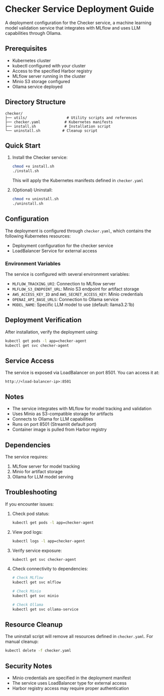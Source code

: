 # Checker Service Deployment Guide

A deployment configuration for the Checker service, a machine learning model validation service that integrates with MLflow and uses LLM capabilities through Ollama.

## Prerequisites

- Kubernetes cluster
- kubectl configured with your cluster
- Access to the specified Harbor registry
- MLflow server running in the cluster
- Minio S3 storage configured
- Ollama service deployed

## Directory Structure

```
checker/
├── utils/                  # Utility scripts and references
├── checker.yaml           # Kubernetes manifests
├── install.sh             # Installation script
└── uninstall.sh          # Cleanup script
```

## Quick Start

1. Install the Checker service:
   ```bash
   chmod +x install.sh
   ./install.sh
   ```
   This will apply the Kubernetes manifests defined in `checker.yaml`

2. (Optional) Uninstall:
   ```bash
   chmod +x uninstall.sh
   ./uninstall.sh
   ```

## Configuration

The deployment is configured through `checker.yaml`, which contains the following Kubernetes resources:
- Deployment configuration for the checker service
- LoadBalancer Service for external access

### Environment Variables

The service is configured with several environment variables:
- `MLFLOW_TRACKING_URI`: Connection to MLflow server
- `MLFLOW_S3_ENDPOINT_URL`: Minio S3 endpoint for artifact storage
- `AWS_ACCESS_KEY_ID` and `AWS_SECRET_ACCESS_KEY`: Minio credentials
- `OPENAI_API_BASE_URLS`: Connection to Ollama service
- `MODEL_NAME`: Specific LLM model to use (default: llama3.2:1b)

## Deployment Verification

After installation, verify the deployment using:
```bash
kubectl get pods -l app=checker-agent
kubectl get svc checker-agent
```

## Service Access

The service is exposed via LoadBalancer on port 8501. You can access it at:
```
http://<load-balancer-ip>:8501
```

## Notes

- The service integrates with MLflow for model tracking and validation
- Uses Minio as S3-compatible storage for artifacts
- Connects to Ollama for LLM capabilities
- Runs on port 8501 (Streamlit default port)
- Container image is pulled from Harbor registry

## Dependencies

The service requires:
1. MLflow server for model tracking
2. Minio for artifact storage
3. Ollama for LLM model serving

## Troubleshooting

If you encounter issues:

1. Check pod status:
   ```bash
   kubectl get pods -l app=checker-agent
   ```

2. View pod logs:
   ```bash
   kubectl logs -l app=checker-agent
   ```

3. Verify service exposure:
   ```bash
   kubectl get svc checker-agent
   ```

4. Check connectivity to dependencies:
   ```bash
   # Check MLflow
   kubectl get svc mlflow

   # Check Minio
   kubectl get svc minio

   # Check Ollama
   kubectl get svc ollama-service
   ```

## Resource Cleanup

The uninstall script will remove all resources defined in `checker.yaml`. For manual cleanup:
```bash
kubectl delete -f checker.yaml
```

## Security Notes

- Minio credentials are specified in the deployment manifest
- The service uses LoadBalancer type for external access
- Harbor registry access may require proper authentication
